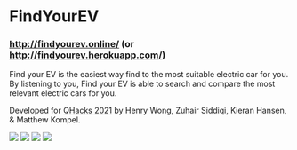 # FindYourEV

### http://findyourev.online/ (or http://findyourev.herokuapp.com/)

Find your EV is the easiest way find to the most suitable electric car for you. By listening to you, Find your EV is able to search and compare the most relevant electric cars for you.

Developed for [QHacks 2021](https://devpost.com/software/find-your-ev) by Henry Wong, Zuhair Siddiqi, Kieran Hansen, & Matthew Kompel. 

<img src=https://i.imgur.com/ClcK5LY.jpg>
<img src=https://i.imgur.com/WNakx0K.jpg>
<img src=https://i.imgur.com/JyTgAOJ.jpg>
<img src=https://i.imgur.com/A8cx8Ue.jpg>
